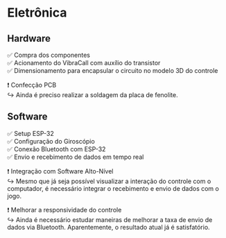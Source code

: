 # Eletrônica

## Hardware
:white_check_mark: Compra dos componentes  
:white_check_mark: Acionamento do VibraCall com auxílio do transistor  
:white_check_mark: Dimensionamento para encapsular o circuito no modelo 3D do controle  
  
:heavy_exclamation_mark: Confecção PCB  
   :arrow_right_hook: Ainda é preciso realizar a soldagem da placa de fenolite.  

## Software
:white_check_mark: Setup ESP-32  
:white_check_mark: Configuração do Giroscópio  
:white_check_mark: Conexão Bluetooth com ESP-32  
:white_check_mark: Envio e recebimento de dados em tempo real  
  
:heavy_exclamation_mark: Integração com Software Alto-Nível  
  :arrow_right_hook: Mesmo que já seja possível visualizar a interação do controle com o computador, é necessário integrar o recebimento e envio de dados com o jogo. 
  
:heavy_exclamation_mark: Melhorar a responsividade do controle  
  :arrow_right_hook: Ainda é necessário estudar maneiras de melhorar a taxa de envio de dados via Bluetooth. Aparentemente, o resultado atual já é satisfatório.  
